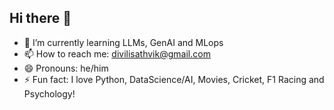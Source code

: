 ## Hi there 👋
- 🌱 I’m currently learning LLMs, GenAI and MLops 
- 📫 How to reach me: divilisathvik@gmail.com
- 😄 Pronouns: he/him
- ⚡ Fun fact: I love Python, DataScience/AI, Movies, Cricket, F1 Racing and Psychology!
  
<!--
**sathvik3103/sathvik3103** is a ✨ _special_ ✨ repository because its `README.md` (this file) appears on your GitHub profile.

Here are some ideas to get you started:

- 🔭 I’m currently working on ...  
- 🌱 I’m currently learning LLMs, GenAI and MLops 
- 👯 I’m looking to collaborate on ...
- 🤔 I’m looking for help with ...
- 💬 Ask me about ...
- 📫 How to reach me: divilisathvik@gmail.com
- 😄 Pronouns: he/him
- ⚡ Fun fact: I love Movies, Cricket, F1 Racing and Psychology! 
-->
